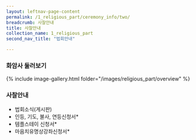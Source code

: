 ```yaml
---
layout: leftnav-page-content
permalink: /1_religious_part/ceremony_info/two/
breadcrumb: 사찰안내
title: 사찰안내
collection_name: 1_religious_part
second_nav_title: "법회안내"

---
```


### 화암사 둘러보기

{% include image-gallery.html folder="/images/religious_part/overview" %}



### 사찰안내

* 법회소식(게시판) 
* 인등, 기도, 불사, 연등신청서*
* 템플스테이 신청서*
* 마음치유명상강좌신청서*